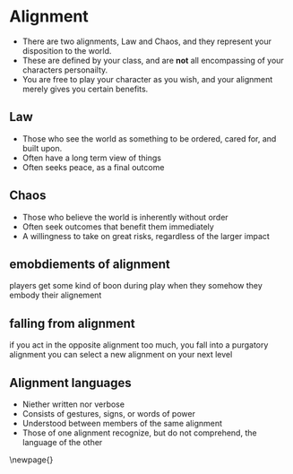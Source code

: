 # Alignment

- There are two alignments, Law and Chaos, and they represent your disposition to the world. 
- These are defined by your class, and are **not** all encompassing of your characters personailty.
- You are free to play your character as you wish, and your alignment merely gives you certain benefits.

## Law
- Those who see the world as something to be ordered, cared for, and built upon.
- Often have a long term view of things
- Often seeks peace, as a final outcome

## Chaos
- Those who believe the world is inherently without order
- Often seek outcomes that benefit them immediately
- A willingness to take on great risks, regardless of the larger impact

## emobdiements of alignment
players get some kind of boon during play when they somehow they embody their alignement

## falling from alignment
if you act in the opposite alignment too much, you fall into a purgatory alignment
you can select a new alignment on your next level

## Alignment languages
- Niether written nor verbose
- Consists of gestures, signs, or words of power
- Understood between members of the same alignment
- Those of one alignment recognize, but do not comprehend, the language of the other

\newpage{}

